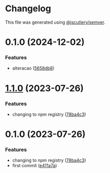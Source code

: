 # Changelog

This file was generated using [@jscutlery/semver](https://github.com/jscutlery/semver).

# 0.1.0 (2024-12-02)


### Features

* alteracao ([5658db8](https://github.com/fixecrm/new-fixe-sdk/commit/5658db86954eddc5aecc833551fc4680ae65b64e))



# [1.1.0](https://github.com/fixecrm/fixe-sdk/compare/v1.0.0...v1.1.0) (2023-07-26)


### Features

* changing to npm registry ([78ba4c3](https://github.com/fixecrm/fixe-sdk/commit/78ba4c30876cd5ec9cbecf9d59714a03921b9168))



# 0.1.0 (2023-07-26)


### Features

* changing to npm registry ([78ba4c3](https://github.com/fixecrm/fixe-sdk/commit/78ba4c30876cd5ec9cbecf9d59714a03921b9168))
* first commit ([e411a7a](https://github.com/fixecrm/fixe-sdk/commit/e411a7a6c4e7f1f707da530be1c6b43c22e60c84))
